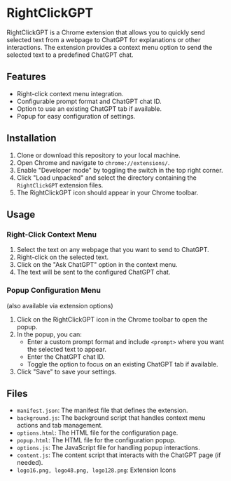 # RightClickGPT

RightClickGPT is a Chrome extension that allows you to quickly send selected text from a webpage to ChatGPT for explanations or other interactions. The extension provides a context menu option to send the selected text to a predefined ChatGPT chat.

## Features

- Right-click context menu integration.
- Configurable prompt format and ChatGPT chat ID.
- Option to use an existing ChatGPT tab if available.
- Popup for easy configuration of settings.

## Installation

1. Clone or download this repository to your local machine.
2. Open Chrome and navigate to `chrome://extensions/`.
3. Enable "Developer mode" by toggling the switch in the top right corner.
4. Click "Load unpacked" and select the directory containing the `RightClickGPT` extension files.
5. The RightClickGPT icon should appear in your Chrome toolbar.

## Usage

### Right-Click Context Menu

1. Select the text on any webpage that you want to send to ChatGPT.
2. Right-click on the selected text.
3. Click on the "Ask ChatGPT" option in the context menu.
4. The text will be sent to the configured ChatGPT chat.

### Popup Configuration Menu
(also available via extension options)

1. Click on the RightClickGPT icon in the Chrome toolbar to open the popup.
2. In the popup, you can:
   - Enter a custom prompt format and include `<prompt>` where you want the selected text to appear.
   - Enter the ChatGPT chat ID.
   - Toggle the option to focus on an existing ChatGPT tab if available.
3. Click "Save" to save your settings.

## Files

- `manifest.json`: The manifest file that defines the extension.
- `background.js`: The background script that handles context menu actions and tab management.
- `options.html`: The HTML file for the configuration page.
- `popup.html`: The HTML file for the configuration popup.
- `options.js`: The JavaScript file for handling popup interactions.
- `content.js`: The content script that interacts with the ChatGPT page (if needed).
- `logo16.png, logo48.png, logo128.png`: Extension Icons

